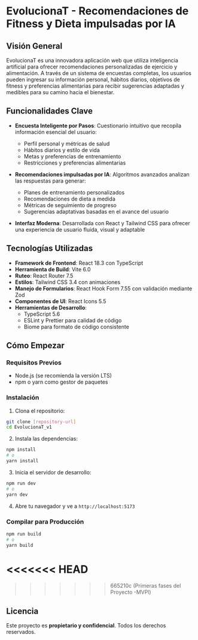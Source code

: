 # EvolucionaT - Recomendaciones de Fitness y Dieta impulsadas por IA

## Visión General

EvolucionaT es una innovadora aplicación web que utiliza inteligencia artificial para ofrecer recomendaciones personalizadas de ejercicio y alimentación. A través de un sistema de encuestas completas, los usuarios pueden ingresar su información personal, hábitos diarios, objetivos de fitness y preferencias alimentarias para recibir sugerencias adaptadas y medibles para su camino hacia el bienestar.

## Funcionalidades Clave

- **Encuesta Inteligente por Pasos**: Cuestionario intuitivo que recopila información esencial del usuario:
  - Perfil personal y métricas de salud
  - Hábitos diarios y estilo de vida
  - Metas y preferencias de entrenamiento
  - Restricciones y preferencias alimentarias

- **Recomendaciones impulsadas por IA**: Algoritmos avanzados analizan las respuestas para generar:
  - Planes de entrenamiento personalizados
  - Recomendaciones de dieta a medida
  - Métricas de seguimiento de progreso
  - Sugerencias adaptativas basadas en el avance del usuario

- **Interfaz Moderna**: Desarrollada con React y Tailwind CSS para ofrecer una experiencia de usuario fluida, visual y adaptable

## Tecnologías Utilizadas

- **Framework de Frontend**: React 18.3 con TypeScript  
- **Herramienta de Build**: Vite 6.0  
- **Ruteo**: React Router 7.5  
- **Estilos**: Tailwind CSS 3.4 con animaciones  
- **Manejo de Formularios**: React Hook Form 7.55 con validación mediante Zod  
- **Componentes de UI**: React Icons 5.5  
- **Herramientas de Desarrollo**:
  - TypeScript 5.6  
  - ESLint y Prettier para calidad de código  
  - Biome para formato de código consistente

## Cómo Empezar

### Requisitos Previos

- Node.js (se recomienda la versión LTS)
- npm o yarn como gestor de paquetes

### Instalación

1. Clona el repositorio:
```bash
git clone [repository-url]
cd EvolucionaT_v1
```

2. Instala las dependencias:
```bash
npm install
# o
yarn install
```

3. Inicia el servidor de desarrollo:
```bash
npm run dev
# o
yarn dev
```

4. Abre tu navegador y ve a `http://localhost:5173`

### Compilar para Producción

```bash
npm run build
# o
yarn build
```

<<<<<<< HEAD
=======


>>>>>>> 665210c (Primeras fases del Proyecto -MVPl)
## Licencia

Este proyecto es **propietario y confidencial**. Todos los derechos reservados.

